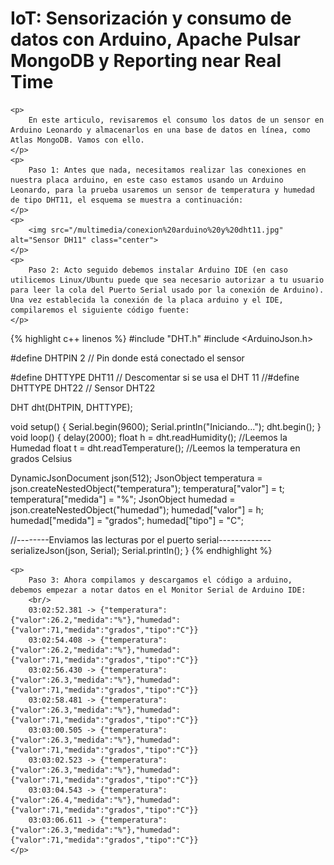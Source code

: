 <html>
<head>
	<title>Tutorial de consumo de datos de un sensor en Arduino Leonardo hacia Atlas MongoDB</title>
</head>
<body>
	<h1>IoT: Sensorización y consumo de datos con Arduino, Apache Pulsar MongoDB y Reporting near Real Time</h1>
	
	<p>
		En este articulo, revisaremos el consumo los datos de un sensor en Arduino Leonardo y almacenarlos en una base de datos en línea, como Atlas MongoDB. Vamos con ello.
	</p>	
	<p>
		Paso 1: Antes que nada, necesitamos realizar las conexiones en nuestra placa arduino, en este caso estamos usando un Arduino Leonardo, para la prueba usaremos un sensor de temperatura y humedad de tipo DHT11, el esquema se muestra a continuación:
	</p>
	<p>
		<img src="/multimedia/conexion%20arduino%20y%20dht11.jpg" alt="Sensor DH11" class="center">
	</p>
	<p>
		Paso 2: Acto seguido debemos instalar Arduino IDE (en caso utilicemos Linux/Ubuntu puede que sea necesario autorizar a tu usuario para leer la cola del Puerto Serial usado por la conexión de Arduino). Una vez establecida la conexión de la placa arduino y el IDE, compilaremos el siguiente código fuente:
	</p>

{% highlight c++  linenos %}
#include "DHT.h"
#include <ArduinoJson.h>

#define DHTPIN 2     // Pin donde está conectado el sensor

#define DHTTYPE DHT11   // Descomentar si se usa el DHT 11
//#define DHTTYPE DHT22   // Sensor DHT22

DHT dht(DHTPIN, DHTTYPE);

void setup() {
  Serial.begin(9600);
  Serial.println("Iniciando...");
  dht.begin();
}
void loop() {
  delay(2000);
  float h = dht.readHumidity(); //Leemos la Humedad
  float t = dht.readTemperature(); //Leemos la temperatura en grados Celsius

  DynamicJsonDocument json(512);
  JsonObject temperatura = json.createNestedObject("temperatura");
  temperatura["valor"] = t;
  temperatura["medida"] = "%";
  JsonObject humedad = json.createNestedObject("humedad");
  humedad["valor"] = h;
  humedad["medida"] = "grados";
  humedad["tipo"] = "C";

  //--------Enviamos las lecturas por el puerto serial-------------
  serializeJson(json, Serial);
  Serial.println();
}
{% endhighlight %}

	<p>
		Paso 3: Ahora compilamos y descargamos el código a arduino, debemos empezar a notar datos en el Monitor Serial de Arduino IDE:
		<br/>
		03:02:52.381 -> {"temperatura":{"valor":26.2,"medida":"%"},"humedad":{"valor":71,"medida":"grados","tipo":"C"}}
		03:02:54.408 -> {"temperatura":{"valor":26.2,"medida":"%"},"humedad":{"valor":71,"medida":"grados","tipo":"C"}}
		03:02:56.430 -> {"temperatura":{"valor":26.3,"medida":"%"},"humedad":{"valor":71,"medida":"grados","tipo":"C"}}
		03:02:58.481 -> {"temperatura":{"valor":26.3,"medida":"%"},"humedad":{"valor":71,"medida":"grados","tipo":"C"}}
		03:03:00.505 -> {"temperatura":{"valor":26.3,"medida":"%"},"humedad":{"valor":71,"medida":"grados","tipo":"C"}}
		03:03:02.523 -> {"temperatura":{"valor":26.3,"medida":"%"},"humedad":{"valor":71,"medida":"grados","tipo":"C"}}
		03:03:04.543 -> {"temperatura":{"valor":26.4,"medida":"%"},"humedad":{"valor":71,"medida":"grados","tipo":"C"}}
		03:03:06.611 -> {"temperatura":{"valor":26.3,"medida":"%"},"humedad":{"valor":71,"medida":"grados","tipo":"C"}}
	</p>

</body>
</html>
